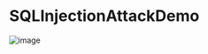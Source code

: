 # SQLInjectionAttackDemo
![image](https://user-images.githubusercontent.com/16364477/208734198-b53c3f46-8ba7-4542-a238-ab716919f4ec.png)
